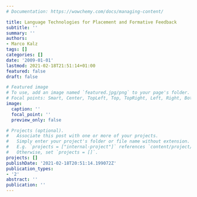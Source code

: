 ```yaml
---
# Documentation: https://wowchemy.com/docs/managing-content/

title: Language Technologies for Placement and Formative Feedback
subtitle: ''
summary: ''
authors:
- Marco Kalz
tags: []
categories: []
date: '2009-01-01'
lastmod: 2021-02-18T21:51:14+01:00
featured: false
draft: false

# Featured image
# To use, add an image named `featured.jpg/png` to your page's folder.
# Focal points: Smart, Center, TopLeft, Top, TopRight, Left, Right, BottomLeft, Bottom, BottomRight.
image:
  caption: ''
  focal_point: ''
  preview_only: false

# Projects (optional).
#   Associate this post with one or more of your projects.
#   Simply enter your project's folder or file name without extension.
#   E.g. `projects = ["internal-project"]` references `content/project/deep-learning/index.md`.
#   Otherwise, set `projects = []`.
projects: []
publishDate: '2021-02-18T20:51:14.199072Z'
publication_types:
- '2'
abstract: ''
publication: ''
---
```

